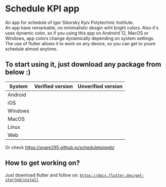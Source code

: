 # Schedule KPI app
An app for schedule of Igor Sikorsky Kyiv Polytechnic Institute.<br>
An app have remarkable, no minimalistic desgin wiht bright colors. Also it's uses dynamic color, so if you using this app on Androird 12, MacOS or Windows, app colors change dynamically depending on system settings.<br>
The use of flutter allows it to work on any device, so you can get to youre schedule almost anytime.
## To start using it, just download any package from below :)

| System | Verified version | Unverified version|
| --- | --- | --- |
| Android | 
| iOS |
| Windows |
| MacOS |
| Linux |
| Web |

Or check https://snare295.github.io/schedulekpiweb/
## How to get working on?
Just download flutter and follow on: <code>https://docs.flutter.dev/get-started/install</code><br>
